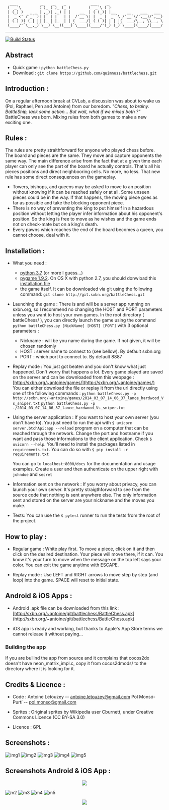       ___           _    _    _           ___    _
     (  _`\        ( )_ ( )_ (_ )        (  _`\ ( )
     | (_) )   _ _ | ,_)| ,_) | |    __  | ( (_)| |__     __    ___   ___
     |  _ <' /'_` )| |  | |   | |  /'__`\| |  _ |  _ `\ /'__`\/',__)/',__)
     | (_) )( (_| || |_ | |_  | | (  ___/| (_( )| | | |(  ___/\__, \\__, \
     (____/'`\__,_)`\__)`\__)(___)`\____)(____/'(_) (_)`\____)(____/(____/


---

[![Build Status](https://travis-ci.org/quimnuss/battlechess.svg?branch=backend)](https://travis-ci.org/quimnuss/battlechess)

## Abstract
- Quick game :
	`python battleChess.py`
- Download :
	`git clone https://github.com/quimnuss/battlechess.git`


## Introduction :
On a regular afternoon break at CVLab, a discussion was about to wake us (Pol, Raphael, Pen and Antoine) from our boredom.
_"Chess, to brainy. BattleShip, lack some action... But wait, what if we mixed both ?"_
BattleChess was born. Mixing rules from both games to make a new exciting one.



## Rules :
The rules are pretty straithforward for anyone who played chess before. The board and pieces are the same. They move and capture opponents the same way. The main difference arise from the fact that at a given time each player can only see the part of the board he actually controls. That's all his pieces positions and direct neighbooring cells. No more, no less.
That new rule has some direct consequences on the gameplay.

- Towers, bishops, and queens may be asked to move to an position without knowing if it can be reached safely or at all. Some unseen pieces could be in the way. If that happens, the moving piece goes as far as possible and take the blocking opponent piece.
- There is no way of preventing the king to put himself in a hazardous position without letting the player infer information about his opponent's position. So the king is free to move as he wishes and the game ends not on check-mate but on a king's death.
- Every pawns which reaches the end of the board becomes a queen, you cannot choose, deal with it.


## Installation :

- What you need :
	* [python 3.7](https://www.python.org/downloads/) (or more I guess...)
	* [pygame 1.9.2](http://www.pygame.org/download.shtml). On OS X with python 2.7, you should donwload this [installation file](http://www.pygame.org/ftp/pygame-1.9.2pre-py2.7-macosx10.7.mpkg.zip)
	* the game itself. It can be downloaded via git using the following command:
	```git clone http://git.sxbn.org/battleChess.git```

- Launching the game :
	There is and will be a server app running on sxbn.org, so I recommend no changing the HOST and PORT parameters unless you want to host your own games.
	In the root directory ( battleChess/ ), you can directly launch the game using the command
	```python battleChess.py [NickName] [HOST] [PORT]```
	with 3 optional parameters :
	* Nickname : will be you name during the game. If not given, it will be chosen randomly
	* HOST     : server name to connect to (see bellow). By default sxbn.org
	* PORT     : which port to connect to. By default 8887


- Replay mode :
	You just got beaten and you don't know what just happened. Don't worry that happens a lot. Every game played are saved on the server and can be downloaded from this webpage : [http://sxbn.org/~antoine/games/](http://sxbn.org/~antoine/games/)
	You can either download the file or replay it from the url directly using one of the following commands :
	`python battleChess.py -p http://sxbn.org/~antoine/games/2014_03_07_14_06_37_lance_hardwood_Vs_sniper.txt`
	`python battleChess.py -p ./2014_03_07_14_06_37_lance_hardwood_Vs_sniper.txt`

- Using the server application :
	If you want to host your own server (you don't have to). You just need to run the api with
	`$ uvicorn server.btchApi:app --reload`
	program on a computer that can be reached through the network. Change the port and hostname if you want and pass those informations to the client application. Check `$ uvicorn --help`.
	You'll need to install the packages listed in `requirements.txt`. You can do so with `$ pip install -r requirements.txt`

	You can go to `localhost:8000/docs` for the documentation and usage examples. Create a user and then authenticate on the upper right with `johndoe` and `secret`

- Information sent on the network :
	If you worry about privacy, you can launch your own server. It's pretty straigthforward to see from the source code that nothing is sent anywhere else.
	The only information sent and stored on the server are your nickname and the moves you make.

- Tests:
	You can use the `$ pytest` runner to run the tests from the root of the project.

## How to play :


- Regular game :
	White play first. To move a piece, click on it and then click on the desired destination. Your piece will move there, if it can.
	You know it's your turn to move when the message on the top left says your color.
	You can exit the game anytime with ESCAPE.

- Replay mode :
	Use LEFT and RIGHT arrows to move step by step (and loop) into the game.
	SPACE will reset to initial state.


## Android & iOS Apps :


- Android .apk file can be downloaded from this link : [http://sxbn.org/~antoine/git/battlechess/BattleChess.apk](http://sxbn.org/~antoine/git/battlechess/BattleChess.apk)

- iOS app is ready and working, but thanks to Apple's App Store terms we cannot release it without paying...


### Building the app

If you are builind the app from source and it complains that cocos2dx doesn't have neon_matrix_impl.c, copy it from cocos2dmods/ to the directory where it is looking for it.


## Credits & Licence :


- Code :
	Antoine Letouzey -- [antoine.letouzey@gmail.com](antoine.letouzey@gmail.com)
	Pol Monsó-Purtí  -- [pol.monso@gmail.com](pol.monso@gmail.com)

- Sprites :
	Original sprites by Wikipedia user Cburnett, under Creative Commons Licence (CC BY-SA 3.0)

- Licence : GPL

## Screenshots :
![img1](http://sxbn.org/~antoine/git/battlechess/1.jpg)
![img2](http://sxbn.org/~antoine/git/battlechess/2.jpg)
![img3](http://sxbn.org/~antoine/git/battlechess/3.jpg)
![img4](http://sxbn.org/~antoine/git/battlechess/4.jpg)
![img5](http://sxbn.org/~antoine/git/battlechess/5.jpg)

## Screenshots Android & iOS App :

<p align="center">
<img src="https://user-images.githubusercontent.com/4179721/32983272-5a2a240a-cc92-11e7-8152-37b1bc18eeaf.png">
</p>

![m2](https://user-images.githubusercontent.com/4179721/32983274-5a8e9868-cc92-11e7-94f0-cadc6b50e038.png)
![m3](https://user-images.githubusercontent.com/4179721/32983275-5ab8462c-cc92-11e7-8e4d-becde7cfe0da.png)
![m4](https://user-images.githubusercontent.com/4179721/32983276-5ad82ab4-cc92-11e7-98a3-419f788f1670.png)
![m5](https://user-images.githubusercontent.com/4179721/32983277-5afbe6f2-cc92-11e7-880c-8efd8ecb53db.png)

<p align="center">
<img src="https://user-images.githubusercontent.com/4179721/32983273-5a4dbf1e-cc92-11e7-8be8-f34fac9ab2f8.png">
</p>

